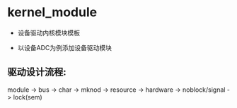# kernel_module
+ 设备驱动内核模块模板

+ 以设备ADC为例添加设备驱动模块

## 驱动设计流程:
module -> bus -> char -> mknod -> resource -> hardware -> noblock/signal -> lock(sem)
